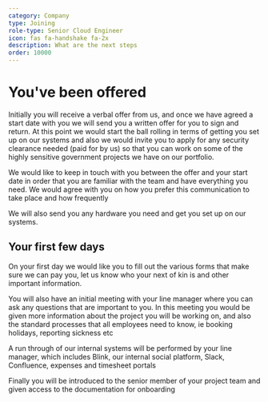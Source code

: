 ```yaml
---
category: Company
type: Joining
role-type: Senior Cloud Engineer
icon: fas fa-handshake fa-2x
description: What are the next steps
order: 10000
---
```


# You've been offered

Initially you will receive a verbal offer from us, and once we have agreed a start date with you we will send you a written offer for you to sign and return. At this point we would start the ball rolling in terms of getting you set up on our systems and also we would invite you to apply for any security clearance needed (paid for by us) so that you can work on some of the highly sensitive government projects we have on our portfolio.

We would like to keep in touch with you between the offer and your start date in order that you are familiar with the team and have everything you need. We would agree with you on how you prefer this communication to take place and how frequently

We will also send you any hardware you need and get you set up on our systems.

## Your first few days

On your first day we would like you to fill out the various forms that make sure we can pay you, let us know who your next of kin is and other important information.

You will also have an initial meeting with your line manager where you can ask any questions that are important to you. In this meeting you would be given more information about the project you will be working on, and also the standard processes that all employees need to know, ie booking holidays, reporting sickness etc

A run through of our internal systems will be performed by your line manager, which includes Blink, our internal social platform, Slack, Confluence, expenses and timesheet portals

Finally you will be introduced to the senior member of your project team and given access to the documentation for onboarding